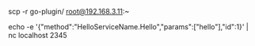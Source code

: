 scp -r go-plugin/ root@192.168.3.11:~




echo -e '{"method":"HelloServiceName.Hello","params":["hello"],"id":1}' | nc localhost 2345